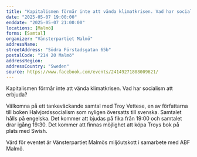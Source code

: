 ```yaml
---
title: "Kapitalismen förmår inte att vända klimatkrisen. Vad har socialism att erbjuda? "
date: "2025-05-07 19:00:00"
enddate: "2025-05-07 21:00:00"
locations: [Malmö]
forms: [Samtal]
organizer: "Vänsterpartiet Malmö"
addressName: 
streetAddress: "Södra Förstadsgatan 65b"
postalCode: "214 20 Malmö"
addressRegion:
addressCountry: "Sweden"
source: https://www.facebook.com/events/24149271808009621/
---
```

Kapitalismen förmår inte att vända klimatkrisen. Vad har socialism att erbjuda? 

Välkomna på ett tankeväckande samtal med Troy Vettese, en av författarna till boken Halvjordssocialism som nyligen översatts till svenska. Samtalet hålls på engelska. Det kommer att bjudas på fika från 19:00 och samtalet drar igång 19:30. Det kommer att finnas möjlighet att köpa Troys bok på plats med Swish. 

Värd för eventet är Vänsterpartiet Malmös miljöutskott i samarbete med ABF Malmö.
